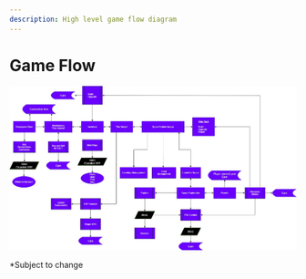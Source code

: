 ```yaml
---
description: High level game flow diagram
---
```


# Game Flow

![Click the image to expand](../.gitbook/assets/deepspace-public-flow.jpg)

\*Subject to change
